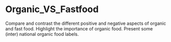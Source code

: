 # Organic_VS_Fastfood
Compare and contrast the different positive and negative aspects of organic and fast food. Highlight the importance of organic food. Present some (inter) national organic food labels.
